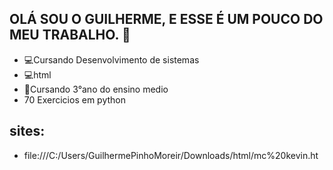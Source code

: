 ## OLÁ SOU O GUILHERME, E ESSE É UM POUCO DO MEU TRABALHO. 👋

- 💻Cursando Desenvolvimento de sistemas
- 💻html 
- 🏫Cursando 3°ano do ensino medio
- 70 Exercicios em python

## sites:

- file:///C:/Users/GuilhermePinhoMoreir/Downloads/html/mc%20kevin.ht
<!--
**guilherme0801/guilherme0801** is a ✨ _special_ ✨ repository because its `README.md` (this file) appears on your GitHub profile.

Here are some ideas to get you started:

- 🔭 I’m currently working on ...
- 🌱 I’m currently learning ...
- 👯 I’m looking to collaborate on ...
- 🤔 I’m looking for help with ...
- 💬 Ask me about ...
- 📫 How to reach me: ...
- 😄 Pronouns: ...
- ⚡ Fun fact: ...
-->
